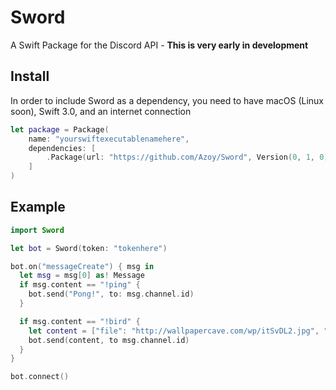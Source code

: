 # Sword
A Swift Package for the Discord API - **This is very early in development**

## Install
In order to include Sword as a dependency, you need to have macOS (Linux soon), Swift 3.0, and an internet connection
```swift
let package = Package(
    name: "yourswiftexecutablenamehere",
    dependencies: [
        .Package(url: "https://github.com/Azoy/Sword", Version(0, 1, 0))
    ]
)
```

## Example
```swift
import Sword

let bot = Sword(token: "tokenhere")

bot.on("messageCreate") { msg in
  let msg = msg[0] as! Message
  if msg.content == "!ping" {
    bot.send("Pong!", to: msg.channel.id)
  }

  if msg.content == "!bird" {
    let content = ["file": "http://wallpapercave.com/wp/itSvDL2.jpg", "content": "Little birdy!"]
    bot.send(content, to msg.channel.id)
  }
}

bot.connect()
```
